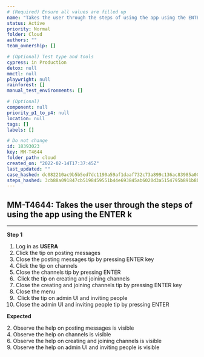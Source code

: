 ```yaml
---
# (Required) Ensure all values are filled up
name: "Takes the user through the steps of using the app using the ENTER k"
status: Active
priority: Normal
folder: Cloud
authors: ""
team_ownership: []

# (Optional) Test type and tools
cypress: in Production
detox: null
mmctl: null
playwright: null
rainforest: []
manual_test_environments: []

# (Optional)
component: null
priority_p1_to_p4: null
location: null
tags: []
labels: []

# Do not change
id: 18393023
key: MM-T4644
folder_path: cloud
created_on: "2022-02-14T17:37:45Z"
last_updated: ""
case_hashed: dc082210ac9b5b5ed7dc1190a59af1daaf732c73a899c136ac83985a00660f1cb8b2780d243817a54a6766154975f2db
steps_hashed: 3cb88a091847cb5198459551b44e693845ab6020d3a5154795b891b8bb043e1de0176564031042317e83d6928b13dcee
---
```


## MM-T4644: Takes the user through the steps of using the app using the ENTER k

---

**Step 1**

1. Log in as **USERA**
2. Click the tip on posting messages
3. Close the posting messages tip by pressing ENTER key
4. Click the tip on channels
5. Close the channels tip by pressing ENTER
6.  Click the tip on creating and joining channels
7. Close the creating and joining channels tip by pressing ENTER key
8. Close the menu
9.  Click the tip on admin UI and inviting people
10. Close the admin UI and inviting people tip by pressing ENTER

**Expected**

2\. Observe the help on posting messages is visible\
4\. Observe the help on channels is visible\
6\. Observe the help on creating and joining channels is visible\
9\. Observe the help on admin UI and inviting people is visible
